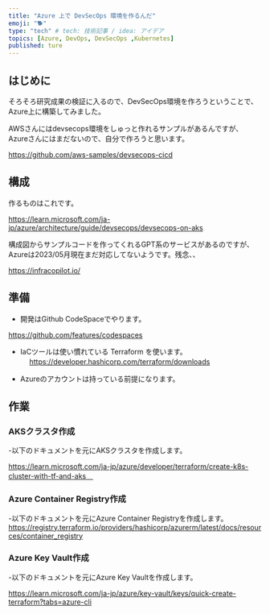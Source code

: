 ```yaml
---
title: "Azure 上で DevSecOps 環境を作るんだ"
emoji: "🐕"
type: "tech" # tech: 技術記事 / idea: アイデア
topics: [Azure, DevOps, DevSecOps ,Kubernetes]
published: ture
---
```

## はじめに  　　

そろそろ研究成果の検証に入るので、DevSecOps環境を作ろうということで、Azure上に構築してみました。

AWSさんにはdevsecops環境をしゅっと作れるサンプルがあるんですが、Azureさんにはまだないので、自分で作ろうと思います。

https://github.com/aws-samples/devsecops-cicd

## 構成

作るものはこれです。　　

https://learn.microsoft.com/ja-jp/azure/architecture/guide/devsecops/devsecops-on-aks


構成図からサンプルコードを作ってくれるGPT系のサービスがあるのですが、Azureは2023/05月現在まだ対応してないようです。残念、、

https://infracopilot.io/

## 準備
- 開発はGithub CodeSpaceでやります。  

https://github.com/features/codespaces

- IaCツールは使い慣れている Terraform を使います。  
　
https://developer.hashicorp.com/terraform/downloads  

- Azureのアカウントは持っている前提になります。

## 作業

### AKSクラスタ作成
-以下のドキュメントを元にAKSクラスタを作成します。

https://learn.microsoft.com/ja-jp/azure/developer/terraform/create-k8s-cluster-with-tf-and-aks　

### Azure Container Registry作成
-以下のドキュメントを元にAzure Container Registryを作成します。
https://registry.terraform.io/providers/hashicorp/azurerm/latest/docs/resources/container_registry



### Azure Key Vault作成
-以下のドキュメントを元にAzure Key Vaultを作成します。

https://learn.microsoft.com/ja-jp/azure/key-vault/keys/quick-create-terraform?tabs=azure-cli

